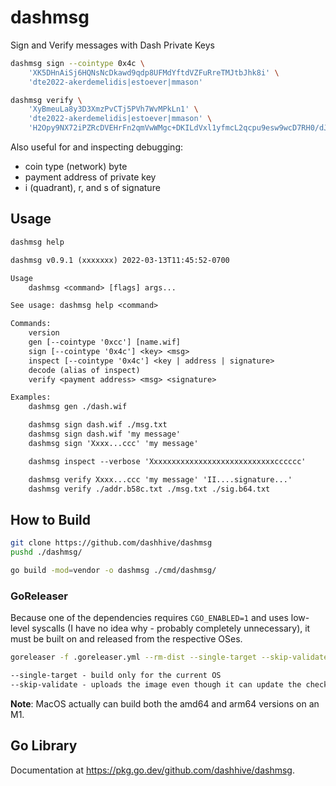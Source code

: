 # dashmsg

Sign and Verify messages with Dash Private Keys

```bash
dashmsg sign --cointype 0x4c \
    'XK5DHnAiSj6HQNsNcDkawd9qdp8UFMdYftdVZFuRreTMJtbJhk8i' \
    'dte2022-akerdemelidis|estoever|mmason'
```

```bash
dashmsg verify \
    'XyBmeuLa8y3D3XmzPvCTj5PVh7WvMPkLn1' \
    'dte2022-akerdemelidis|estoever|mmason' \
    'H2Opy9NX72iPZRcDVEHrFn2qmVwWMgc+DKILdVxl1yfmcL2qcpu9esw9wcD7RH0/dJHnIISe5j39EYahorWQM7I='
```

Also useful for and inspecting debugging:

-   coin type (network) byte
-   payment address of private key
-   i (quadrant), r, and s of signature

## Usage

```bash
dashmsg help
```

```txt
dashmsg v0.9.1 (xxxxxxx) 2022-03-13T11:45:52-0700

Usage
    dashmsg <command> [flags] args...

See usage: dashmsg help <command>

Commands:
    version
    gen [--cointype '0xcc'] [name.wif]
    sign [--cointype '0x4c'] <key> <msg>
    inspect [--cointype '0x4c'] <key | address | signature>
    decode (alias of inspect)
    verify <payment address> <msg> <signature>

Examples:
    dashmsg gen ./dash.wif

    dashmsg sign dash.wif ./msg.txt
    dashmsg sign dash.wif 'my message'
    dashmsg sign 'Xxxx...ccc' 'my message'

    dashmsg inspect --verbose 'Xxxxxxxxxxxxxxxxxxxxxxxxxxxxcccccc'

    dashmsg verify Xxxx...ccc 'my message' 'II....signature...'
    dashmsg verify ./addr.b58c.txt ./msg.txt ./sig.b64.txt
```

## How to Build

```bash
git clone https://github.com/dashhive/dashmsg
pushd ./dashmsg/
```

```bash
go build -mod=vendor -o dashmsg ./cmd/dashmsg/
```

### GoReleaser

Because one of the dependencies requires `CGO_ENABLED=1` and uses low-level syscalls (I have no idea why - probably completely unnecessary), it must be built on and released from the respective OSes.

```bash
goreleaser -f .goreleaser.yml --rm-dist --single-target --skip-validate
```

```txt
--single-target - build only for the current OS
--skip-validate - uploads the image even though it can update the checksums
```

**Note**: MacOS actually can build both the amd64 and arm64 versions on an M1.

## Go Library

Documentation at <https://pkg.go.dev/github.com/dashhive/dashmsg>.

